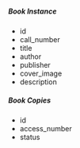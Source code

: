 ##### Book Instance

- id
- call_number
- title
- author
- publisher
- cover_image
- description

##### Book Copies

- id
- access_number
- status
